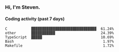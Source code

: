 ### Hi, I'm Steven.

#### Coding activity (past 7 days)
```
C           ▓▓▓▓▓▓▓▓▓▓▓▓▓▓▓▓▓▓▓▓▓▓▓▓▓▓▓▓▓▓  61.24%
other       ▓▓▓▓▓▓▓▓▓▓▓                     24.39%
TypeScript  ▓▓▓▓▓                           10.69%
Bash                                         1.97%
Makefile                                     1.72%
```
